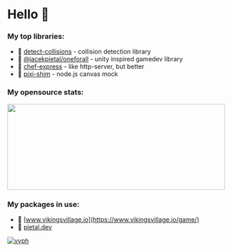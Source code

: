 # Hello 👋

### My top libraries:

- 🚀 [detect-collisions](https://github.com/Prozi/detect-collisions) - collision detection library
- 🚀 [@jacekpietal/oneforall](https://github.com/Prozi/oneforall) - unity inspired gamedev library
- 🚀 [chef-express](https://github.com/chef-js/express) - like http-server, but better
- 🚀 [pixi-shim](https://github.com/Prozi/pixi-shim) - node.js canvas mock

### My opensource stats:

<img src="https://github-readme-stats.vercel.app/api?username=Prozi" width=495 height=195/>

### My packages in use:
- 🚀 [www.vikingsvillage.io](https://www.vikingsvillage.io/game/)
- 🚀 [pietal.dev](https://pietal.dev)

[![vvph](https://user-images.githubusercontent.com/3052357/153716025-65b88cf5-1097-4d14-bff5-8d572dc6550f.jpg)
](https://www.youtube.com/watch?v=i80OYLp84bQ)
